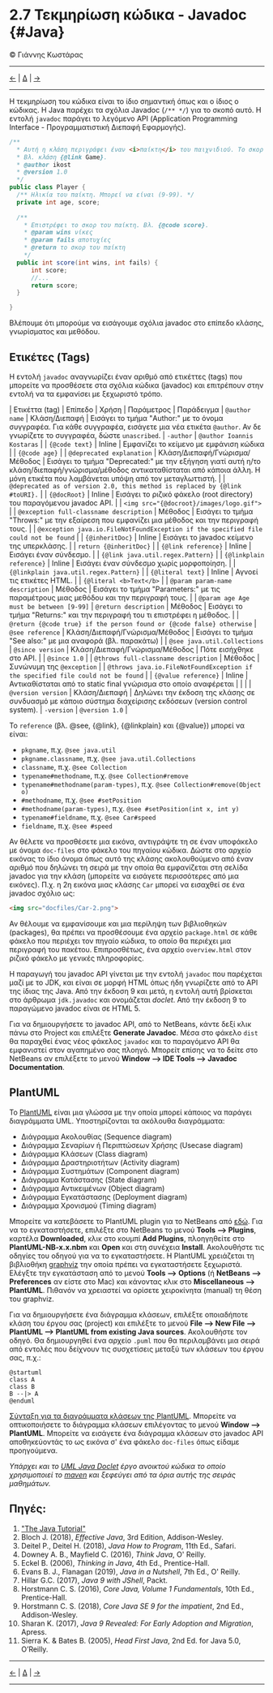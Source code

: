 # 2.7 Τεκμηρίωση κώδικα - Javadoc {#Java} 
© Γιάννης Κωστάρας

---

[<-](../2.6-Boxing/README.md) | [Δ](../../README.md) | [->](../2.8-BestPractices/README.md)

---

Η τεκμηρίωση του κώδικα είναι το ίδιο σημαντική όπως και ο ίδιος ο κώδικας. Η Java παρέχει τα σχόλια Javadoc (```/** */```) για το σκοπό αυτό. Η εντολή ```javadoc``` παράγει το λεγόμενο ΑΡΙ (Application Programming Interface - Προγραμματιστική Διεπαφή Εφαρμογής).

```java
/**
  * Αυτή η κλάση περιγράφει έναν <i>παίκτη</i> του παιχνιδιού. Το σκορ του παίκτη αποθηκεύεται σ' αυτήν την κλάση. 
  * Βλ. κλάση {@link Game}.
  * @author ikost
  * @version 1.0
  */
public class Player {
  /** Ηλικία του παίκτη. Μπορεί να είναι (9-99). */
  private int age, score;
  
  /** 
    * Επιστρέφει το σκορ του παίκτη. Βλ. {@code score}.
	* @param wins νίκες
	* @param fails αποτυχίες
	* @return το σκορ του παίκτη 
	*/
  public int score(int wins, int fails) {
	  int score;
	  //...
  	  return score;
  }

}
```

Βλέπουμε ότι μπορούμε να εισάγουμε σχόλια javadoc στο επίπεδο κλάσης, γνωρίσματος και μεθόδου. 

## Ετικέτες (Tags) 
Η εντολή ```javadoc``` αναγνωρίζει έναν αριθμό από ετικέττες (tags) που μπορείτε να προσθέσετε στα σχόλια κώδικα (javadoc) και επιτρέπουν στην εντολή να τα εμφανίσει με ξεχωριστό τρόπο.

| Ετικέττα (tag) | Επίπεδο | Χρήση | Παράμετρος | Παράδειγμα
| ```@author name``` | Κλάση/Διεπαφή | Εισάγει το τμήμα "Author:" με το όνομα συγγραφέα. Για κάθε συγγραφέα, εισάγετε μια νέα ετικέτα ```@author```. Αν δε γνωρίζετε το συγγραφέα, δώστε ```unascribed```. | ```-author``` | ```@author Ioannis Kostaras``` |
| ```{@code text}``` | Inline | Εμφανίζει το κείμενο με εμφάνιση κώδικα | | ```{@code age}``` | 
| ```@deprecated explanation``` | Κλάση/Διεπαφή/Γνώρισμα/Μέθοδος | Εισάγει το τμήμα "Deprecated:" με την εξήγηση γιατί αυτή η/το κλάση/διεπαφή/γνώρισμα/μέθοδος αντικαταθίσταται από κάποια άλλη. Η μόνη ετικέτα που λαμβάνεται υπόψη από τον μεταγλωττιστή. | | ```@deprecated as of version 2.0, this method is replaced by {@link #toURI}.``` |
| ```{@docRoot}``` | Inline | Εισάγει το ριζικό φάκελο (root directory) του παραγόμενου javadoc API. | | ```<img src="{@docroot}/images/logo.gif">``` | 
| ```@exception full-classname description``` | Μέθοδος | Εισάγει το τμήμα "Throws:" με την εξαίρεση που εμφανίζει μια μέθοδος και την περιγραφή τους. | | ```@exception java.io.FileNotFoundException if the specified file could not be found``` |
| ```{@inheritDoc}``` | Inline | Εισάγει το javadoc κείμενο της υπερκλάσης. | | ```return {@inheritDoc}``` | 
| ```{@link reference}``` | Inline | Εισάγει έναν σύνδεσμο. | | ```{@link java.util.regex.Pattern}``` | 
| ```{@linkplain reference}``` | Inline | Εισάγει έναν σύνδεσμο χωρίς μορφοποίηση. | | ```{@linkplain java.util.regex.Pattern}``` | 
| ```{@literal text}``` | Inline | Αγνοεί τις ετικέτες HTML. | | ```{@literal <b>Text</b>``` | 
| ```@param param-name description``` | Μέθοδος | Εισάγει το τμήμα "Parameters:" με τις παραμέτρους μιας μεθόδου και την περιγραφή τους. | | ```@param age Age must be between [9-99]```
| ```@return description``` | Μέθοδος | Εισάγει το τμήμα "Returns:" και την περιγραφή του τι επιστρέφει η μέθοδος. | | ```@return {@code true} if the person found or {@code false} otherwise```
| ```@see reference``` | Κλάση/Διεπαφή/Γνώρισμα/Μέθοδος | Εισάγει το τμήμα "See also:" με μια αναφορά (βλ. παρακάτω) | | ```@see java.util.Collections```
| ```@since version``` | Κλάση/Διεπαφή/Γνώρισμα/Μέθοδος | Πότε εισήχθηκε στο ΑΡΙ. |  | ```@since 1.0``` |
| ```@throws full-classname description``` | Μέθοδος | Συνώνυμη της ```@exception``` | | ```@throws java.io.FileNotFoundException if the specified file could not be found``` |
| ```{@value reference}``` | Inline | Αντικαθίσταται από το static final γνώρισμα στο οποίο αναφέρεται | |  | 
| ```@version version``` | Κλάση/Διεπαφή | Δηλώνει την έκδοση της κλάσης σε συνδυασμό με κάποιο σύστημα διαχείρισης εκδόσεων (version control system). | ```-version``` | ```@version 1.0``` |

Το ```reference``` (βλ. @see, {@link}, {@linkplain} και {@value}) μπορεί να είναι:

* ```pkgname```, π.χ. ```@see java.util```
* ```pkgname.classname```, π.χ. ```@see java.util.Collections```
* ```classname```, π.χ. ```@see Collection```
* ```typename#methodname```, π.χ. ```@see Collection#remove```
* ```typename#methodname(param-types)```, π.χ. ```@see Collection#remove(Object o)```
* ```#methodname```, π.χ. ```@see #setPosition```
* ```#methodname(param-types)```, π.χ. ```@see #setPosition(int x, int y)```
* ```typename#fieldname```, π.χ. ```@see Car#speed```
* ```fieldname```, π.χ. ```@see #speed```

Αν θέλετε να προσθέσετε μια εικόνα, αντιγράψτε τη σε έναν υποφάκελο με όνομα ```doc-files``` στο φάκελο του πηγαίου κώδικα. Δώστε στο αρχείο εικόνας το ίδιο όνομα όπως αυτό της κλάσης ακολουθούμενο από έναν αριθμό που δηλώνει τη σειρά με την οποία θα εμφανίζεται στη σελίδα javadoc για την κλάση (μπορείτε να εισάγετε περισσότερες από μια εικόνες). Π.χ. η 2η εικόνα μιας κλάσης ```Car``` μπορεί να εισαχθεί σε ένα javadoc σχόλιο ως:

```html
<img src="docfiles/Car-2.png">
```

Αν θέλουμε να εμφανίσουμε και μια περίληψη των βιβλιοθηκών (packages), θα πρέπει να προσθέσουμε ένα αρχείο ```package.html``` σε κάθε φάκελο που περιέχει τον πηγαίο κώδικα, το οποίο θα περιέχει μια περιγραφή του πακέτου. Επιπροσθέτως, ένα αρχείο ```overview.html``` στον ριζικό φάκελο με γενικές πληροφορίες.

Η παραγωγή του javadoc API γίνεται με την εντολή ```javadoc``` που παρέχεται μαζί με το JDK, και είναι σε μορφή HTML όπως ήδη γνωρίζετε από το ΑΡΙ της ίδιας της Java. Από την έκδοση 9 και μετά, η εντολή αυτή βρίσκεται στο άρθρωμα ```jdk.javadoc``` και ονομάζεται _doclet_. Από την έκδοση 9 το παραγώμενο javadoc είναι σε HTML 5.

Για να δημιουργήσετε το javadoc API, από το NetBeans, κάντε δεξί κλικ πάνω στο Project και επιλέξτε **Generate Javadoc**. Μέσα στο φάκελο ```dist``` θα παραχθεί ένας νέος φάκελος ```javadoc``` και το παραγόμενο ΑΡΙ θα εμφανιστεί στον αγαπημένο σας πλοηγό. Μπορείτ επίσης να το δείτε στο NetBeans αν επιλέξετε το μενού **Window --> IDE Tools --> Javadoc Documentation**.

## PlantUML
Το [PlantUML](http://plantuml.com/) είναι μια γλώσσα με την οποία μπορεί κάποιος να παράγει διαγράμματα UML. Υποστηρίζονται τα ακόλουθα διαγράμματα:

* Διάγραμμα Ακολουθίας (Sequence diagram)
* Διάγραμμα Σεναρίων ή Περιπτώσεων Χρήσης (Usecase diagram)
* Διάγραμμα Κλάσεων (Class diagram)
* Διάγραμμα Δραστηριοτήτων (Activity diagram)
* Διάγραμμα Συστημάτων (Component diagram)
* Διάγραμμα Κατάστασης (State diagram)
* Διάγραμμα Αντικειμένων (Object diagram)
* Διάγραμμα Εγκατάστασης (Deployment diagram) 
* Διάγραμμα Χρονισμού (Timing diagram) 


Μπορείτε να κατεβάσετε το PlantUML plugin για το NetBeans από [εδώ](http://plugins.netbeans.org/plugin/49069/plantuml). Για να το εγκαταστήσετε, επιλέξτε στο NetBeans το μενού **Tools --> Plugins**, καρτέλα **Downloaded**, κλικ στο κουμπί **Add Plugins**, πλοηγηθείτε στο **PlantUML-NB-x.x.nbm** και **Open** και στη συνέχεια **Install**. Ακολουθήστε τις οδηγίες του οδηγού για να το εγκαταστήσετε. Η PlantUML χρειάζεται τη βιβλιοθήκη [graphviz](https://graphviz.gitlab.io/download/) την οποία πρέπει να εγκαταστήσετε ξεχωριστά. Ελέγξτε την εγκατάσταση από το μενού **Tools --> Options** (ή **NetBeans --> Preferences** αν είστε στο Mac) και κάνοντας κλικ στο **Miscellaneous --> PlantUML**. Πιθανόν να χρειαστεί να ορίσετε χειροκίνητα (manual) τη θέση του graphviz.

Για να δημιουργήσετε ένα διάγραμμα κλάσεων, επιλέξτε οποιαδήποτε κλάση του έργου σας (project) και επιλέξτε το μενού **File --> New File --> PlantUML --> PlantUML from existing Java sources**. Ακολουθήστε τον οδηγό. Θα δημιουργηθεί ένα αρχείο ```.puml``` που θα περιλαμβάνει μια σειρά από εντολές που δείχνουν τις συσχετίσεις μεταξύ των κλάσεων του έργου σας, π.χ.:

```
@startuml
class A
class B
B --|> A
@enduml
```
[Σύνταξη για τα διαγράμματα κλάσεων της PlantUML](http://plantuml.com/class-diagram). Μπορείτε να οπτικοποιήσετε το διάγραμμα κλάσεων επιλέγοντας το μενού **Window --> PlantUML**. Μπορείτε να εισάγετε ένα διάγραμμα κλάσεων στο javadoc API αποθηκεύοντάς το ως εικόνα σ' ένα φάκελο ```doc-files``` όπως είδαμε προηγούμενα. 

_Υπάρχει και το [UML Java Doclet](https://github.com/gboersma/uml-java-doclet) έργο ανοικτού κώδικα το οποίο χρησιμοποιεί το [maven](https://maven.apache.org/) και ξεφεύγει από τα όρια αυτής της σειράς μαθημάτων._

## Πηγές:
1. ["The Java Tutorial"](https://docs.oracle.com/javase/tutorial/)
1. Bloch J. (2018), _Effective Java_, 3rd Edition, Addison-Wesley.
1. Deitel P., Deitel H. (2018), _Java How to Program_, 11th Ed., Safari.
1. Downey A. B., Mayfield C. (2016), _Think Java_, O' Reilly. 
1. Eckel B. (2006), _Thinking in Java_, 4th Ed., Prentice-Hall.
1. Evans B. J., Flanagan (2019), _Java in a Nutshell_, 7th Ed., O' Reilly.
1. Hillar G.C. (2017), _Java 9 with JShell_, Packt.
1. Horstmann C. S. (2016), _Core Java, Volume 1 Fundamentals_, 10th Ed., Prentice-Hall.
1. Horstmann C. S. (2018), _Core Java SE 9 for the impatient_, 2nd Ed., Addison-Wesley. 
1. Sharan K. (2017), _Java 9 Revealed: For Early Adoption and Migration_, Apress.
1. Sierra K. & Bates B. (2005), _Head First Java_, 2nd Ed. for Java 5.0, O’Reilly.

---

[<-](../2.6-Boxing/README.md) | [Δ](../../README.md) | [->](../2.8-BestPractices/README.md)

---